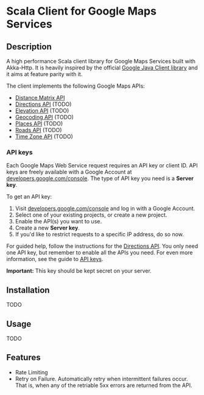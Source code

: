 Scala Client for Google Maps Services
====================================

## Description

A high performance Scala client library for Google Maps Services built with Akka-Http. It is heavily inspired
by the official [Google Java Client library] and it aims at feature parity with it.

The client implements the following Google Maps APIs:

- [Distance Matrix API]
- [Directions API] (TODO)
- [Elevation API] (TODO)
- [Geocoding API] (TODO)
- [Places API] (TODO)
- [Roads API] (TODO)
- [Time Zone API] (TODO)


### API keys

Each Google Maps Web Service request requires an API key or client ID. API keys
are freely available with a Google Account at
[developers.google.com/console](https://developers.google.com/console). The
type of API key you need is a **Server key**.

To get an API key:

 1. Visit [developers.google.com/console](https://developers.google.com/console)
  and log in with a Google Account.
 1. Select one of your existing projects, or create a new project.
 1. Enable the API(s) you want to use.
 1. Create a new **Server key**.
 1. If you'd like to restrict requests to a specific IP address, do so now.

For guided help, follow the instructions for the [Directions API][directions-key].
You only need one API key, but remember to enable all the APIs you need.
For even more information, see the guide to [API keys][apikey].

**Important:** This key should be kept secret on your server.

## Installation

TODO

## Usage

TODO

## Features

* Rate Limiting
* Retry on Failure. Automatically retry when intermittent failures occur. That is, when any of the retriable 5xx errors
are returned from the API.

[Google Java Client library]: https://github.com/googlemaps/google-maps-services-java
[apikey]: https://developers.google.com/maps/faq#keysystem
[Directions API]: https://developers.google.com/maps/documentation/directions
[directions-key]: https://developers.google.com/maps/documentation/directions/get-api-key#key
[directions-client-id]: https://developers.google.com/maps/documentation/directions/get-api-key#client-id
[Distance Matrix API]: https://developers.google.com/maps/documentation/distancematrix
[Elevation API]: https://developers.google.com/maps/documentation/elevation
[Geocoding API]: https://developers.google.com/maps/documentation/geocoding
[Google Maps API Web Services]: https://developers.google.com/maps/documentation/webservices/
[Places API]: https://developers.google.com/places/web-service/
[Time Zone API]: https://developers.google.com/maps/documentation/timezone
[Roads API]: https://developers.google.com/maps/documentation/roads